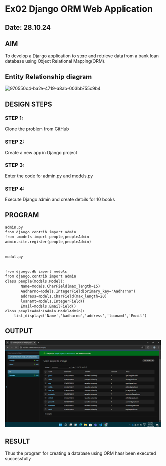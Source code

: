 # Ex02 Django ORM Web Application
## Date: 28.10.24

## AIM
To develop a Django application to store and retrieve data from a bank loan database using Object Relational Mapping(ORM).

## Entity Relationship diagram
![970550c4-ba2e-4719-a8ab-003bb755c9b4](https://github.com/user-attachments/assets/e3495274-eef7-4a58-9ad3-d4f9d9a59a83)


## DESIGN STEPS

### STEP 1:
Clone the problem from GitHub

### STEP 2:
Create a new app in Django project

### STEP 3:
Enter the code for admin.py and models.py

### STEP 4:
Execute Django admin and create details for 10 books

## PROGRAM
```
admin.py
from django.contrib import admin 
from .models import people,peopleAdmin
admin.site.register(people,peopleAdmin) 


modul.py


from django.db import models
from django.contrib import admin
class people(models.Model):
       Name=models.CharField(max_length=15)
       Aadharno=models.IntegerField(primary_key="Aadharno")
       address=models.CharField(max_length=20)
       loanamt=models.IntegerField()
       Email=models.EmailField()
class peopleAdmin(admin.ModelAdmin):
    list_display=('Name','Aadharno','address','loanamt','Email')
```
    
## OUTPUT
![alt text](<Screenshot (576).png>)

## RESULT
Thus the program for creating a database using ORM hass been executed successfully
